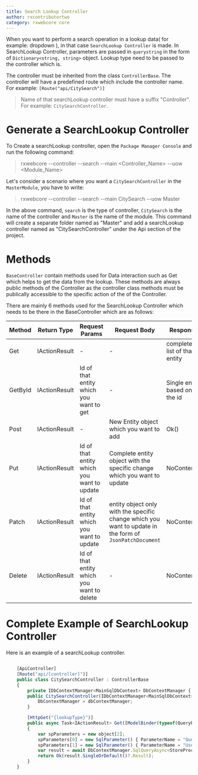 ```yaml
---
title: Search Lookup Controller
author: rxcontributortwo
category: rxwebcore core
---
```


When you want to perform a search operation in a lookup data( for example: dropdown ), in that case `SearchLookup Controller` is made. In SearchLookup Controller, parameters are passed in `querystring` in the form of `Dictionary<string, string>` object. Lookup type need to be passed to the controller which is.

The controller must be inherited from the class `ControllerBase`. The controller will have a predefined route which include the controller name. For example: `[Route("api/CitySearch")]`

> Name of that searchLookup controller must have a suffix "Controller". For example: `CitySearchController`.

# Generate a SearchLookup Controller

To Create a searchLookup controller, open the `Package Manager Console` and run the following command:

> rxwebcore --controller --search --main <Controller_Name> --uow <Module_Name>

Let's consider a scenario where you want a `CitySearchController` in the `MasterModule`, you have to write:

> rxwebcore --controller --search --main CitySearch --uow Master

In the above command, `search` is the type of controller, `CitySearch` is the name of the controller and `Master` is the name of the module. This command will create a separate folder named as "Master" and add a searchLookup controller named as "CitySearchController" under the Api section of the project. 

# Methods

`BaseController` contain methods used for Data interaction such as Get which helps to get the data from the lookup. These methods are always public methods of the Controller as the controller class methods must be publically accessible to the specific action of the of the Controller. 

There are mainly 6 methods used for the SearchLookup Controller which needs to be there in the BaseController which are as follows: 

| Method | Return Type | Request Params | Request Body | Response|
| ----------- | ----------- | ----------- | ----------- | ----------- | 
| Get | IActionResult | - | - | complete list of that entity |
| GetById | IActionResult | Id of that entity which you want to get | - | Single entity based on the id |
| Post | IActionResult | - | New Entity object which you want to add | Ok() |
| Put | IActionResult | Id of that entity which you want to update | Complete entity object with the specific change which you want to update | NoContent() |
| Patch | IActionResult | Id of that entity which you want to update | entity object only with the specific change which you want to update in the form of `JsonPatchDocument` | NoContent() |
| Delete | IActionResult | Id of that entity which you want to delete | - | NoContent() |

# Complete Example of SearchLookup Controller 

Here is an example of a searchLookup controller.

```js

    [ApiController]
	[Route("api/[controller]")]
    public class CitySearchController : ControllerBase
    {
        private IDbContextManager<MainSqlDbContext> DbContextManager { get; set; }
        public CitySearchController(IDbContextManager<MainSqlDbContext> dbContextManager) {
            DbContextManager = dbContextManager;
        }

		[HttpGet("{lookupType}")]
        public async Task<IActionResult> Get([ModelBinder(typeof(QueryParamsBinder))]Dictionary<string, string> searchParams)
        {
            var spParameters = new object[2];
            spParameters[0] = new SqlParameter() { ParameterName = "Query", Value = JsonConvert.SerializeObject(searchParams) };
            spParameters[1] = new SqlParameter() { ParameterName = "UserId", Value = UserClaim.UserId };
            var result = await DbContextManager.SqlQueryAsync<StoreProcResult>("EXEC spLookups @Query, @UserId", spParameters);
            return Ok(result.SingleOrDefault()?.Result);
        }
    }

```